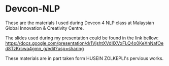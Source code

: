 # Devcon-NLP
These are the materials I used during Devcon 4 NLP class at Malaysian Global Innovation & Creativity Centre.

The slides used during my presentation could be found in the link bellow:
https://docs.google.com/presentation/d/1VjshtXVdIIXVxFLQ4o0KeXnNafOed8TzKrcwa4gmn_g/edit?usp=sharing

These materials are in part taken form HUSEIN ZOLKEPLI's pervious works.
